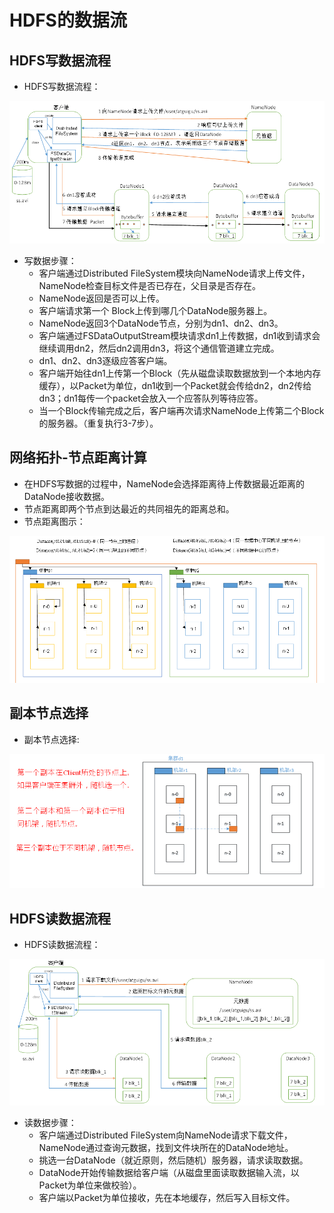 # HDFS的数据流

## HDFS写数据流程

  - HDFS写数据流程：
  
  ![HDFS写数据流程](./图片/HDFS写数据流程.PNG)
  
  - 写数据步骤：
    - 客户端通过Distributed FileSystem模块向NameNode请求上传文件，NameNode检查目标文件是否已存在，父目录是否存在。
    - NameNode返回是否可以上传。
    - 客户端请求第一个 Block上传到哪几个DataNode服务器上。
    - NameNode返回3个DataNode节点，分别为dn1、dn2、dn3。
    - 客户端通过FSDataOutputStream模块请求dn1上传数据，dn1收到请求会继续调用dn2，然后dn2调用dn3，将这个通信管道建立完成。
    - dn1、dn2、dn3逐级应答客户端。
    - 客户端开始往dn1上传第一个Block（先从磁盘读取数据放到一个本地内存缓存），以Packet为单位，dn1收到一个Packet就会传给dn2，dn2传给dn3；dn1每传一个packet会放入一个应答队列等待应答。
    - 当一个Block传输完成之后，客户端再次请求NameNode上传第二个Block的服务器。（重复执行3-7步）。
    
## 网络拓扑-节点距离计算

  - 在HDFS写数据的过程中，NameNode会选择距离待上传数据最近距离的DataNode接收数据。
  - 节点距离即两个节点到达最近的共同祖先的距离总和。
  - 节点距离图示：
  
  ![节点距离图示](./图片/节点距离图示.PNG)
  
## 副本节点选择

  - 副本节点选择:
  
  ![副本节点选择](./图片/副本节点选择.PNG)
  
## HDFS读数据流程

  - HDFS读数据流程：
  
  ![HDFS读数据流程](./图片/HDFS读数据流程.PNG)
  
  - 读数据步骤：
    - 客户端通过Distributed FileSystem向NameNode请求下载文件，NameNode通过查询元数据，找到文件块所在的DataNode地址。
    - 挑选一台DataNode（就近原则，然后随机）服务器，请求读取数据。
    - DataNode开始传输数据给客户端（从磁盘里面读取数据输入流，以Packet为单位来做校验）。
    - 客户端以Packet为单位接收，先在本地缓存，然后写入目标文件。
    
    
    
    
  

  
